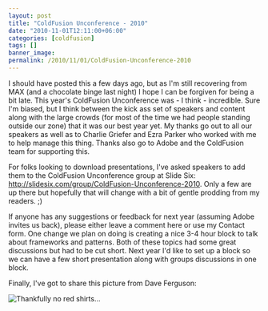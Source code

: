 ```yaml
---
layout: post
title: "ColdFusion Unconference - 2010"
date: "2010-11-01T12:11:00+06:00"
categories: [coldfusion]
tags: []
banner_image: 
permalink: /2010/11/01/ColdFusion-Unconference-2010
---
```


I should have posted this a few days ago, but as I'm still recovering from MAX (and a chocolate binge last night) I hope I can be forgiven for being a bit late. This year's ColdFusion Unconference was - I think - incredible. Sure I'm biased, but I think between the kick ass set of speakers and content along with the large crowds (for most of the time we had people standing outside our zone) that it was our best year yet. My thanks go out to all our speakers as well as to Charlie Griefer and Ezra Parker who worked with me to help manage this thing. Thanks also go to Adobe and the ColdFusion team for supporting this.

For folks looking to download presentations, I've asked speakers to add them to the ColdFusion Unconference group at Slide Six: <a href="http://slidesix.com/group/ColdFusion-Unconference-2010">http://slidesix.com/group/ColdFusion-Unconference-2010</a>. Only a few are up there but hopefully that will change with a bit of gentle prodding from my readers. ;)

If anyone has any suggestions or feedback for next year (assuming Adobe invites us back), please either leave a comment here or use my Contact form. One change we plan on doing is creating a nice 3-4 hour block to talk about frameworks and patterns. Both of these topics had some great discussions but had to be cut short. Next year I'd like to set up a block so we can have a few short presentation along with groups discussions in one block.

Finally, I've got to share this picture from Dave Ferguson:

<img src="https://static.raymondcamden.com/images/davePres.jpg" title="Thankfully no red shirts..." />
